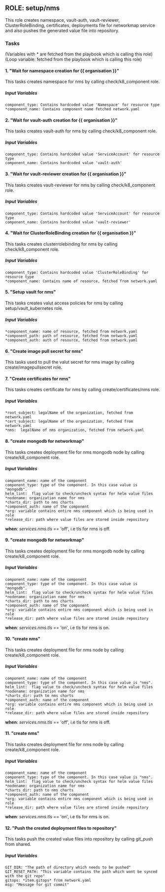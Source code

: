 [//]: # (##############################################################################################)
[//]: # (Copyright Accenture. All Rights Reserved.)
[//]: # (SPDX-License-Identifier: Apache-2.0)
[//]: # (##############################################################################################)

## ROLE: setup/nms
This role creates namespace, vault-auth, vault-reviewer, ClusterRoleBinding, certificates, deployments file for networkmap service and also pushes the generated value file into repository.

### Tasks
(Variables with * are fetched from the playbook which is calling this role)
(Loop variable: fetched from the playbook which is calling this role)
#### 1. "Wait for namespace creation for {{ organisation }}"
This tasks creates namespace for nms by calling check/k8_component role.
##### Input Variables

    component_type: Contains hardcoded value 'Namespace' for resource type
    *component_name: Contains component name fetched network.yaml

#### 2. "Wait for vault-auth creation for {{ organisation }}"
This tasks creates vault-auth for nms by calling check/k8_component role.
##### Input Variables

    component_type: Contains hardcoded value 'ServiceAccount' for resource type
    component_name: Contains hardcoded value 'vault-auth'

#### 3. "Wait for vault-reviewer creation for {{ organisation }}"
This tasks creates vault-reviewer for nms by calling check/k8_component role.
##### Input Variables

    component_type: Contains hardcoded value 'ServiceAccount' for resource type
    component_name: Contains hardcoded value 'vault-reviewer'

#### 4. "Wait for ClusterRoleBinding creation for {{ organisation }}"
This tasks creates clusterrolebinding for nms by calling check/k8_component role.
##### Input Variables

    component_type: Contains hardcoded value 'ClusterRoleBinding' for resource type
    *component_name: Contains name of resource, fetched from network.yaml

#### 5. "Setup vault for nms"
This tasks creates valut access policies for nms by calling setup/vault_kubernetes role.
##### Input Variables

    *component_name: name of resource, fetched from network.yaml
    *component_path: path of resource, fetched from network.yaml
    *component_auth: auth of resource, fetched from network.yaml

#### 6. "Create image pull secret for nms" 
This tasks used to pull the valut secret for nms image by calling create/imagepullsecret role.

#### 7. "Create certificates for nms" 
This tasks creates certificate for nms by calling create/certificates/nms role.
##### Input Variables

    *root_subject: legalName of the organization, fetched from network.yaml
    *cert_subject: legalName of the organization, fetched from network.yaml
    *nms:  legalName of nms organization, fetched from network.yaml

#### 8. "create mongodb for networkmap"
This tasks creates deployment file for nms mongodb node by calling create/k8_component role.
##### Input Variables

    component_name: name of the component
    component_type: type of the component. In this case value is "mongodb".
    helm_lint:  flag value to check/uncheck syntax for helm value files
    *nodename: organization name for nms
    *charts_dir: path to nms charts
    *component_auth: name of the component
    *org: variable contains entire nms component which is being used in role
    *release_dir: path where value files are stored inside repository
**when**: *services.nms.tls* == 'off', i.e tls for nms is off.

#### 9. "create mongodb for networkmap"
This tasks creates deployment file for nms mongodb node by calling create/k8_component role.
##### Input Variables

    component_name: name of the component
    component_type: type of the component. In this case value is "mongodb".
    helm_lint:  flag value to check/uncheck syntax for helm value files
    *nodename: organization name for nms
    *charts_dir: path to nms charts
    *component_auth: name of the component
    *org: variable contains entire nms component which is being used in role
    *release_dir: path where value files are stored inside repository

**when**: *services.nms.tls* == 'on', i.e tls for nms is on.

#### 10. "create nms"
This tasks creates deployment file for nms node by calling create/k8_component role.
##### Input Variables

    component_name: name of the component
    component_type: type of the component. In this case value is "nms".
    helm_lint:  flag value to check/uncheck syntax for helm value files
    *nodename: organization name for nms
    *charts_dir: path to nms charts
    *component_auth: name of the component
    *org: variable contains entire nms component which is being used in role
    *release_dir: path where value files are stored inside repository
**when**: *services.nms.tls* == 'off', i.e tls for nms is off.

#### 11. "create nms"
This tasks creates deployment file for nms node by calling create/k8_component role.
##### Input Variables

    component_name: name of the component
    component_type: type of the component. In this case value is "nms".
    helm_lint:  flag value to check/uncheck syntax for helm value files
    *nodename: organization name for nms
    *charts_dir: path to nms charts
    *component_auth: name of the component
    *org: variable contains entire nms component which is being used in role
    *release_dir: path where value files are stored inside repository
**when**: *services.nms.tls* == 'on', i.e tls for nms is on.

#### 12. "Push the created deployment files to repository"
This tasks push the created value files into repository by calling git_push from shared.
##### Input Variables
    GIT_DIR: "The path of directory which needs to be pushed"    
    GIT_RESET_PATH: "This variable contains the path which wont be synced with the git repo"
    gitops: *item.gitops* from network.yaml
    msg: "Message for git commit"
